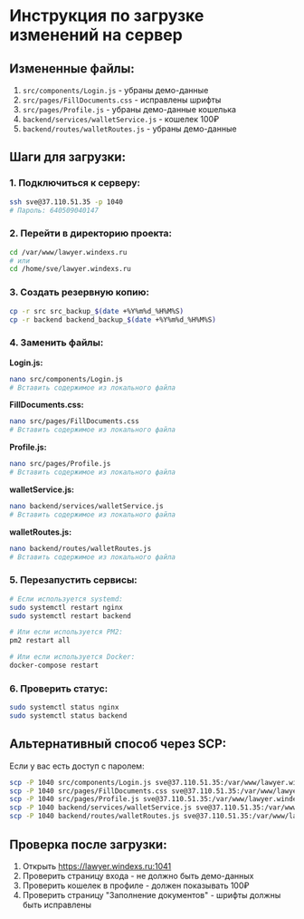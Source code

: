 # Инструкция по загрузке изменений на сервер

## Измененные файлы:
1. `src/components/Login.js` - убраны демо-данные
2. `src/pages/FillDocuments.css` - исправлены шрифты
3. `src/pages/Profile.js` - убраны демо-данные кошелька
4. `backend/services/walletService.js` - кошелек 100₽
5. `backend/routes/walletRoutes.js` - убраны демо-данные

## Шаги для загрузки:

### 1. Подключиться к серверу:
```bash
ssh sve@37.110.51.35 -p 1040
# Пароль: 640509040147
```

### 2. Перейти в директорию проекта:
```bash
cd /var/www/lawyer.windexs.ru
# или
cd /home/sve/lawyer.windexs.ru
```

### 3. Создать резервную копию:
```bash
cp -r src src_backup_$(date +%Y%m%d_%H%M%S)
cp -r backend backend_backup_$(date +%Y%m%d_%H%M%S)
```

### 4. Заменить файлы:

**Login.js:**
```bash
nano src/components/Login.js
# Вставить содержимое из локального файла
```

**FillDocuments.css:**
```bash
nano src/pages/FillDocuments.css
# Вставить содержимое из локального файла
```

**Profile.js:**
```bash
nano src/pages/Profile.js
# Вставить содержимое из локального файла
```

**walletService.js:**
```bash
nano backend/services/walletService.js
# Вставить содержимое из локального файла
```

**walletRoutes.js:**
```bash
nano backend/routes/walletRoutes.js
# Вставить содержимое из локального файла
```

### 5. Перезапустить сервисы:
```bash
# Если используется systemd:
sudo systemctl restart nginx
sudo systemctl restart backend

# Или если используется PM2:
pm2 restart all

# Или если используется Docker:
docker-compose restart
```

### 6. Проверить статус:
```bash
sudo systemctl status nginx
sudo systemctl status backend
```

## Альтернативный способ через SCP:

Если у вас есть доступ с паролем:
```bash
scp -P 1040 src/components/Login.js sve@37.110.51.35:/var/www/lawyer.windexs.ru/src/components/
scp -P 1040 src/pages/FillDocuments.css sve@37.110.51.35:/var/www/lawyer.windexs.ru/src/pages/
scp -P 1040 src/pages/Profile.js sve@37.110.51.35:/var/www/lawyer.windexs.ru/src/pages/
scp -P 1040 backend/services/walletService.js sve@37.110.51.35:/var/www/lawyer.windexs.ru/backend/services/
scp -P 1040 backend/routes/walletRoutes.js sve@37.110.51.35:/var/www/lawyer.windexs.ru/backend/routes/
```

## Проверка после загрузки:

1. Открыть https://lawyer.windexs.ru:1041
2. Проверить страницу входа - не должно быть демо-данных
3. Проверить кошелек в профиле - должен показывать 100₽
4. Проверить страницу "Заполнение документов" - шрифты должны быть исправлены
